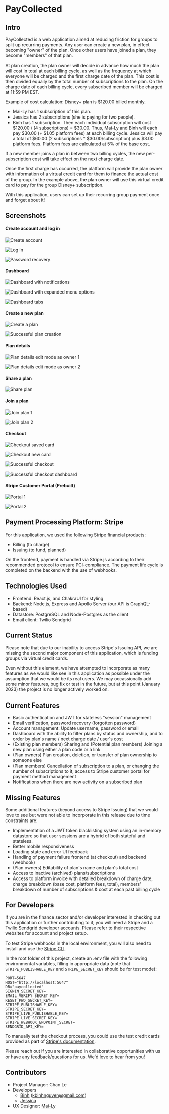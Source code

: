 # PayCollected

## Intro
PayCollected is a web application aimed at reducing friction for groups to split up recurring payments. Any user can create a new plan, in effect becoming "owner" of the plan. Once other users have joined a plan, they become "members" of that plan.

At plan creation, the plan owner will decide in advance how much the plan will cost in total at each billing cycle, as well as the frequency at which everyone will be charged and the first charge date of the plan. This cost is then divided equally by the total number of subscriptions to the plan. On the charge date of each billing cycle, every subscribed member will be charged at 11:59 PM EST.

Example of cost calculation:
Disney+ plan is $120.00 billed monthly.
- Mai-Ly has 1 subscription of this plan.
- Jessica has 2 subscriptions (she is paying for two people).
- Binh has 1 subscription.
Then each individual subscription will cost $120.00 / (4 subscriptions) = $30.00.
Thus, Mai-Ly and Binh will each pay $30.00 (+ $1.05 platform fees) at each billing cycle.
Jessica will pay a total of $60.00 (2 subscriptions * $30.00/subscription) plus $3.00 platform fees.
Platform fees are calculated at 5% of the base cost.

If a new member joins a plan in between two billing cycles, the new per-subscription cost will take effect on the next charge date.

Once the first charge has occurred, the platform will provide the plan owner with information of a virtual credit card for them to finance the actual cost of the group. In the example above, the plan owner will use this virtual credit card to pay for the group Disney+ subscription.

With this application, users can set up their recurring group payment once and forget about it!

## Screenshots
#### Create account and log in
![Create account](https://i.imgur.com/ubR8DQ0.jpg)

![Log in](https://i.imgur.com/2uZycug.jpg)

![Password recovery](https://i.imgur.com/uyPW617.jpg)


#### Dashboard
![Dashboard with notifications](https://i.imgur.com/OZVGeHd.jpg)

![Dashboard with expanded menu options](https://i.imgur.com/p0qYV0F.jpg)

![Dashboard tabs](https://i.imgur.com/HoDZO6t.jpg)


#### Create a new plan
![Create a plan](https://i.imgur.com/bQqO58H.jpg)

![Successful plan creation](https://i.imgur.com/B92sbE7.jpg)


#### Plan details
![Plan details edit mode as owner 1](https://i.imgur.com/pnouOlh.jpg)

![Plan details edit mode as owner 2](https://i.imgur.com/4NHCNGP.jpg)


#### Share a plan
![Share plan](https://i.imgur.com/2cKa671.jpg)


#### Join a plan
![Join plan 1](https://i.imgur.com/kure3Gt.jpg)

![Join plan 2](https://i.imgur.com/HoG3XkQ.jpg)


#### Checkout
![Checkout saved card](https://i.imgur.com/7THqKJy.jpg)

![Checkout new card](https://i.imgur.com/LgmUJBH.jpg)

![Successful checkout](https://i.imgur.com/jf1b4Kz.jpg)

![Successful checkout dashboard](https://i.imgur.com/39aJxkf.jpg)


#### Stripe Customer Portal (Prebuilt)
![Portal 1](https://i.imgur.com/htqHsiM.jpg)

![Portal 2](https://i.imgur.com/iMPFb3z.jpg)


## Payment Processing Platform: Stripe
For this application, we used the following Stripe financial products:
- Billing (to charge)
- Issuing (to fund, planned)

On the frontend, payment is handled via Stripe.js according to their recommended protocol to ensure PCI-compliance. The payment life cycle is completed on the backend with the use of webhooks.

## Technologies Used
- Frontend: React.js, and ChakraUI for styling
- Backend: Node.js, Express and Apollo Server (our API is GraphQL-based)
- Datastore: PostgreSQL and Node-Postgres as the client
- Email client: Twilio Sendgrid

## Current Status
Please note that due to our inability to access Stripe's Issuing API, we are missing the second major component of this application, which is funding groups via virtual credit cards.

Even without this element, we have attempted to incorporate as many features as we would like see in this application as possible under the assumption that we would be its real users. We may occassionally add some minor features, bug fix or test in the future, but at this point (January 2023) the project is no longer actively worked on.

## Current Features
- Basic authentication and JWT for stateless "session" management
- Email verification, password recovery (forgotten password)
- Account management: Update username, password or email
- Dashboard with the ability to filter plans by status and ownership, and to order by plan's name / next charge date / user's cost
- (Existing plan members) Sharing and (Potential plan members) Joining a new plan using either a plan code or a link
- (Plan owners) Plan creation, deletion, or transfer of plan ownership to someone else
- (Plan members) Cancellation of subscription to a plan, or changing the number of subscriptions to it, access to Stripe customer portal for payment method management
- Notifications when there are new activity on a subscribed plan

## Missing Features
Some additional features (beyond access to Stripe Issuing) that we would love to see but were not able to incorporate in this release due to time constraints are:
- Implementation of a JWT token blacklisting system using an in-memory datastore so that user sessions are a hybrid of both stateful and stateless.
- Better mobile responsiveness
- Loading state and error UI feedback
- Handling of payment failure frontend (at checkout) and backend (webhook)
- (Plan owners) Editability of plan's name and plan's total cost
- Access to inactive (archived) plans/subscriptions
- Access to platform invoice with detailed breakdown of charge date, charge breakdown (base cost, platform fees, total), members' breakdown of number of subscriptions & cost at each past billing cycle

## For Developers
If you are in the finance sector and/or developer interested in checking out this application or further contributing to it, you will need a Stripe and a Twilio Sendgrid developer accounts. Please refer to their respective websites for account and project setup.

To test Stripe webhooks in the local environment, you will also need to install and use the [Stripe CLI](https://stripe.com/docs/stripe-cli/overview).

In the root folder of this project, create an .env file with the following environmental variables, filling in appropriate data (note that `STRIPE_PUBLISHABLE_KEY` and `STRIPE_SECRET_KEY` should be for test mode):
```
PORT=5647
HOST="http://localhost:5647"
DB="paycollected"
SIGNIN_SECRET_KEY=
EMAIL_VERIFY_SECRET_KEY=
RESET_PWD_SECRET_KEY=
STRIPE_PUBLISHABLE_KEY=
STRIPE_SECRET_KEY=
STRIPE_LIVE_PUBLISHABLE_KEY=
STRIPE_LIVE_SECRET_KEY=
STRIPE_WEBHOOK_ENDPOINT_SECRET=
SENDGRID_API_KEY=
```

To manually test the checkout process, you could use the test credit cards provided as part of [Stripe's documentation](https://stripe.com/docs/testing).

Please reach out if you are interested in collaborative opportunities with us or have any feedback/questions for us. We'd love to hear from you!

## Contributors
- Project Manager: Chan Le
- Developers
  - [Binh](https://github.com/kbinhnguyen) (kbinhnguyen@gmail.com)
  - [Jessica](https://www.linkedin.com/in/jessica-chen-md/)
- UX Designer: [Mai-Ly](https://www.linkedin.com/in/mai-lywinn/)
